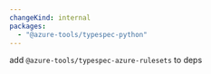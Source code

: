 ```yaml
---
changeKind: internal
packages:
  - "@azure-tools/typespec-python"
---
```


add `@azure-tools/typespec-azure-rulesets` to deps